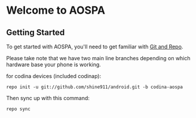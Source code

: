 Welcome to AOSPA
===================


Getting Started
---------------

To get started with AOSPA, you'll need to get familiar with
[Git and Repo](http://source.android.com/download/using-repo).

Please take note that we have two main line branches depending on
which hardware base your phone is working.

for codina devices (included codinap):

	repo init -u git://github.com/shine911/android.git -b codina-aospa


Then sync up with this command:

	repo sync
